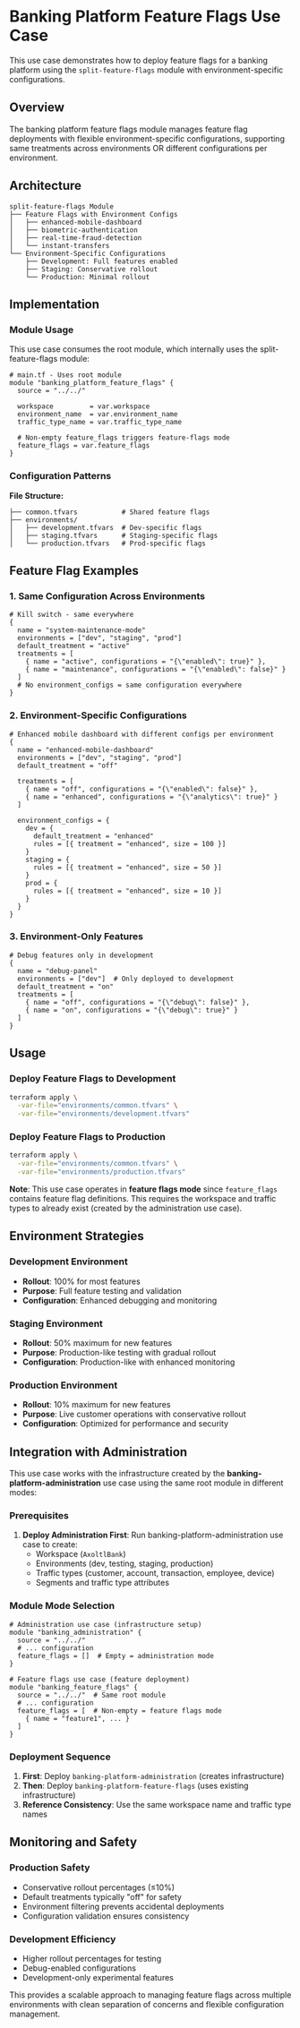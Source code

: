 # Banking Platform Feature Flags Use Case

This use case demonstrates how to deploy feature flags for a banking platform using the `split-feature-flags` module with environment-specific configurations.

## Overview

The banking platform feature flags module manages feature flag deployments with flexible environment-specific configurations, supporting same treatments across environments OR different configurations per environment.

## Architecture

```
split-feature-flags Module
├── Feature Flags with Environment Configs
│   ├── enhanced-mobile-dashboard
│   ├── biometric-authentication  
│   ├── real-time-fraud-detection
│   └── instant-transfers
└── Environment-Specific Configurations
    ├── Development: Full features enabled
    ├── Staging: Conservative rollout
    └── Production: Minimal rollout
```

## Implementation

### Module Usage

This use case consumes the root module, which internally uses the split-feature-flags module:

```hcl
# main.tf - Uses root module
module "banking_platform_feature_flags" {
  source = "../../"

  workspace         = var.workspace
  environment_name  = var.environment_name
  traffic_type_name = var.traffic_type_name
  
  # Non-empty feature_flags triggers feature-flags mode
  feature_flags = var.feature_flags
}
```

### Configuration Patterns

**File Structure:**
```
├── common.tfvars           # Shared feature flags
├── environments/
│   ├── development.tfvars  # Dev-specific flags
│   ├── staging.tfvars      # Staging-specific flags
│   └── production.tfvars   # Prod-specific flags
```

## Feature Flag Examples

### 1. Same Configuration Across Environments

```hcl
# Kill switch - same everywhere
{
  name = "system-maintenance-mode"
  environments = ["dev", "staging", "prod"]
  default_treatment = "active"
  treatments = [
    { name = "active", configurations = "{\"enabled\": true}" },
    { name = "maintenance", configurations = "{\"enabled\": false}" }
  ]
  # No environment_configs = same configuration everywhere
}
```

### 2. Environment-Specific Configurations

```hcl
# Enhanced mobile dashboard with different configs per environment
{
  name = "enhanced-mobile-dashboard"
  environments = ["dev", "staging", "prod"]
  default_treatment = "off"
  
  treatments = [
    { name = "off", configurations = "{\"enabled\": false}" },
    { name = "enhanced", configurations = "{\"analytics\": true}" }
  ]
  
  environment_configs = {
    dev = {
      default_treatment = "enhanced"
      rules = [{ treatment = "enhanced", size = 100 }]
    }
    staging = {
      rules = [{ treatment = "enhanced", size = 50 }]
    }
    prod = {
      rules = [{ treatment = "enhanced", size = 10 }]
    }
  }
}
```

### 3. Environment-Only Features

```hcl
# Debug features only in development
{
  name = "debug-panel"
  environments = ["dev"]  # Only deployed to development
  default_treatment = "on"
  treatments = [
    { name = "off", configurations = "{\"debug\": false}" },
    { name = "on", configurations = "{\"debug\": true}" }
  ]
}
```

## Usage

### Deploy Feature Flags to Development
```bash
terraform apply \
  -var-file="environments/common.tfvars" \
  -var-file="environments/development.tfvars"
```

### Deploy Feature Flags to Production  
```bash
terraform apply \
  -var-file="environments/common.tfvars" \
  -var-file="environments/production.tfvars"
```

**Note**: This use case operates in **feature flags mode** since `feature_flags` contains feature flag definitions. This requires the workspace and traffic types to already exist (created by the administration use case).

## Environment Strategies

### Development Environment
- **Rollout**: 100% for most features
- **Purpose**: Full feature testing and validation
- **Configuration**: Enhanced debugging and monitoring

### Staging Environment
- **Rollout**: 50% maximum for new features
- **Purpose**: Production-like testing with gradual rollout
- **Configuration**: Production-like with enhanced monitoring

### Production Environment
- **Rollout**: 10% maximum for new features
- **Purpose**: Live customer operations with conservative rollout
- **Configuration**: Optimized for performance and security

## Integration with Administration

This use case works with the infrastructure created by the **banking-platform-administration** use case using the same root module in different modes:

### Prerequisites
1. **Deploy Administration First**: Run banking-platform-administration use case to create:
   - Workspace (`AxoltlBank`)
   - Environments (dev, testing, staging, production)
   - Traffic types (customer, account, transaction, employee, device)
   - Segments and traffic type attributes

### Module Mode Selection
```hcl
# Administration use case (infrastructure setup)
module "banking_administration" {
  source = "../../"
  # ... configuration
  feature_flags = []  # Empty = administration mode
}

# Feature flags use case (feature deployment)
module "banking_feature_flags" {
  source = "../../"  # Same root module
  # ... configuration
  feature_flags = [  # Non-empty = feature flags mode
    { name = "feature1", ... }
  ]
}
```

### Deployment Sequence
1. **First**: Deploy `banking-platform-administration` (creates infrastructure)
2. **Then**: Deploy `banking-platform-feature-flags` (uses existing infrastructure)
3. **Reference Consistency**: Use the same workspace name and traffic type names

## Monitoring and Safety

### Production Safety
- Conservative rollout percentages (≤10%)
- Default treatments typically "off" for safety
- Environment filtering prevents accidental deployments
- Configuration validation ensures consistency

### Development Efficiency  
- Higher rollout percentages for testing
- Debug-enabled configurations
- Development-only experimental features

This provides a scalable approach to managing feature flags across multiple environments with clean separation of concerns and flexible configuration management.